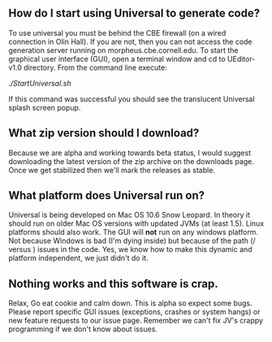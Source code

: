 ## How do I start using Universal to generate code? ##
To use universal you must be behind the CBE firewall (on a wired connection in Olin Hall). If you are not, then you can not access the code generation server running on morpheus.cbe.cornell.edu. To start the graphical user interface (GUI), open a terminal window and cd to UEditor-v1.0 directory. From the command line execute:

_./StartUniversal.sh_

If this command was successful you should see the translucent Universal splash screen popup.

## What zip version should I download? ##
Because we are alpha and working towards beta status, I would suggest downloading the latest version of the zip archive on the downloads page. Once we get stabilized then we'll mark the releases as stable.

## What platform does Universal run on? ##
Universal is being developed on Mac OS 10.6 Snow Leopard. In theory it should run on older Mac OS versions with updated JVMs (at least 1.5). Linux platforms should also work. The GUI will **not** run on any windows platform. Not because Windows is bad (I'm dying inside) but because of the path  (/ versus \) issues in the code. Yes, we know how to make this dynamic and platform independent, we just didn't do it.

## Nothing works and this software is crap. ##
Relax, Go eat cookie and calm down. This is alpha so expect some bugs. Please report specific GUI issues (exceptions, crashes or system hangs) or new feature requests to our issue page. Remember we can't fix JV's crappy programming if we don't know about issues.